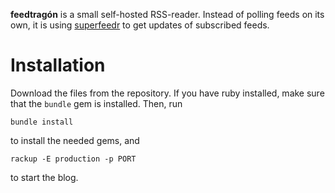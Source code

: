 **feedtragón** is a small self-hosted RSS-reader. Instead of polling feeds on its own, it is using [superfeedr](https://superfeedr.com) to get updates of subscribed feeds.

# Installation

Download the files from the repository. If you have ruby installed, make sure that the `bundle` gem is installed. Then, run

    bundle install

to install the needed gems, and

    rackup -E production -p PORT

to start the blog.

